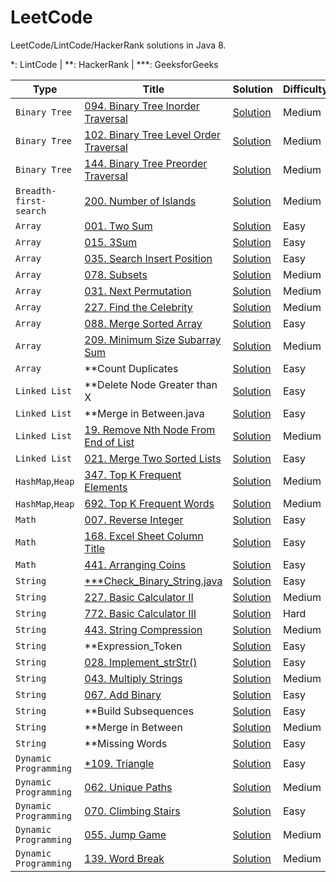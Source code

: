 LeetCode
========

LeetCode/LintCode/HackerRank solutions in Java 8.

*: LintCode | **: HackerRank 
| ***: GeeksforGeeks

|Type|Title|Solution|Difficulty|Tag|
|----|-----|--------|----------|---|
|`Binary Tree`|[094. Binary Tree Inorder Traversal](https://leetcode.com/problems/binary-tree-inorder-traversal/)|[Solution](./094_Binary_Tree_Inorder_Traversal.java)|Medium|`Traverse`,`Divide&Conquer`,`Stack`|
|`Binary Tree`|[102. Binary Tree Level Order Traversal](https://leetcode.com/problems/binary-tree-level-order-traversal/)|[Solution](./102_Binary_Tree_Level_Order_Traversal.java)|Medium|`Queue`|
|`Binary Tree`|[144. Binary Tree Preorder Traversal](https://leetcode.com/problems/binary-tree-preorder-traversal/)|[Solution](./144_Binary_Tree_Preorder_Traversal.java)|Medium|`Traverse`,`Divide&Conquer`,`Stack`|
|`Breadth-first-search`|[200. Number of Islands](https://leetcode.com/problems/number-of-islands/)|[Solution](./200_Number_of_Islands.java)|Medium|`BSF`|
|`Array`|[001. Two Sum](https://leetcode.com/problems/two-sum/)|[Solution](./001_Two_Sum.java)|Easy|`HashMap`|
|`Array`|[015. 3Sum](https://leetcode.com/problems/3sum/)|[Solution](./015_3Sum.java)|Easy|`Sort`,`Two Pointers`|
|`Array`|[035. Search Insert Position](https://leetcode.com/problems/search-insert-position/)|[Solution](./035_Search_Insert_Position.java)|Easy|`Binary Search`|
|`Array`|[078. Subsets](https://leetcode.com/problems/subsets/)|[Solution](./078_Subsets.java)|Medium|`Backtracking`|
|`Array`|[031. Next Permutation](https://leetcode.com/problems/next-permutation/)|[Solution](./031_Next_Permutation.java)|Medium|`Two Pass`|
|`Array`|[227. Find the Celebrity](https://leetcode.com/problems/find-the-celebrity/)|[Solution](./227_Find_the_Celebrity.java)|Medium|`Two Pass`|
|`Array`|[088. Merge Sorted Array](https://leetcode.com/problems/merge-sorted-array/)|[Solution](./088_Merge_Sorted_Array.java)|Easy|`Two Pointers`|
|`Array`|[209. Minimum Size Subarray Sum](https://leetcode.com/problems/minimum-size-subarray-sum/)|[Solution](./209_Minimum_Size_Subarray_Sum.java)|Medium|`Two Pointers`|
|`Array`|**Count Duplicates|[Solution](./Count_Duplicates.java)|Easy|`HashMap`|
|`Linked List`|**Delete Node Greater than X|[Solution](./**Delete_Node_Greater_than_X.java)|Easy|`Dummy Node`|
|`Linked List`|**Merge in Between.java|[Solution](./**Merge_in_Between.java)|Easy|`Dummy Node`|
|`Linked List`|[19. Remove Nth Node From End of List](https://leetcode.com/problems/remove-nth-node-from-end-of-list/)|[Solution](./019_Remove_Nth_Node_From_End_of_List.java)|Medium|`Dummy Node`,`Two Pointers`|
|`Linked List`|[021. Merge Two Sorted Lists](https://leetcode.com/problems/merge-two-sorted-lists/)|[Solution](./021_Merge_Two_Sorted_Lists.java)|Easy|`Dummy Node`|
|`HashMap`,`Heap`|[347. Top K Frequent Elements](https://leetcode.com/problems/top-k-frequent-elements/)|[Solution](./347_Top_K_Frequent_Elements.java)|Medium|`Sort`,`HashMap`|
|`HashMap`,`Heap`|[692. Top K Frequent Words](https://leetcode.com/problems/top-k-frequent-words/)|[Solution](./692_Top_K_Frequent_Words.java)|Medium|`Sort`,`HashMap`|
|`Math`|[007. Reverse Integer](https://leetcode.com/problems/reverse-integer/)|[Solution](./007_Reverse_Integer.java)|Easy|`Remainder`|
|`Math`|[168. Excel Sheet Column Title](https://leetcode.com/problems/excel-sheet-column-title/)|[Solution](./168_Excel_Sheet_Column_Title.java)|Easy|`Ary`|
|`Math`|[441. Arranging Coins](https://leetcode.com/problems/arranging-coins/)|[Solution](./441_Arranging_Coins.java)|Easy|`Binary Search`|
|`String`|[***Check_Binary_String.java](https://practice.geeksforgeeks.org/problems/check-binary-string/0)|[Solution](./***Check_Binary_String.java)|Easy|`Two Boolean`|
|`String`|[227. Basic Calculator II](https://leetcode.com/problems/basic-calculator-ii/)|[Solution](./227_Basic_Calculator_II.java)|Medium|`Stack`|
|`String`|[772. Basic Calculator III](https://leetcode.com/problems/basic-calculator-iii/)|[Solution](./772_Basic_Calculator_III.java)|Hard|`Two Stacks`|
|`String`|[443. String Compression](https://leetcode.com/problems/string-compression/)|[Solution](./443_String_Compression.java)|Medium|`Two Pointers`|
|`String`|**Expression_Token|[Solution](./**Expression_Token.java)|Easy|`Substring`|
|`String`|[028. Implement_strStr()](https://leetcode.com/problems/implement-strstr/)|[Solution](./028_Implement_strStr().java)|Easy|`Substring`|
|`String`|[043. Multiply Strings](https://leetcode.com/problems/multiply-strings/)|[Solution](./043_Multiply_Strings.java)|Medium|`Substring`,`bucket`|
|`String`|[067. Add Binary](https://leetcode.com/problems/add-binary/)|[Solution](./067_Add_Binary.java)|Easy|`Substring`|
|`String`|**Build Subsequences|[Solution](./**Build_Subsequences.java)|Easy|`HashSet`,`Substring`|
|`String`|**Merge in Between|[Solution](./**Merge_in_Between.java)|Medium|`HashMap`,`Sort`|
|`String`|**Missing Words|[Solution](./**Missing_Words.java)|Easy|`HashMap`,`Two Pointer`|
|`Dynamic Programming`|[*109. Triangle](http://www.lintcode.com/en/problem/triangle/)|[Solution](./*109_Triangle.java)|Easy|`Memorization Search`|
|`Dynamic Programming`|[062. Unique Paths](https://leetcode.com/problems/unique-paths/)|[Solution](./062_Unique_Paths.java)|Medium|`Matrix DP`|
|`Dynamic Programming`|[070. Climbing Stairs](https://leetcode.com/problems/climbing-stairs/)|[Solution](./070_Climbing_Stairs.java)|Easy|`Sequence DP`|
|`Dynamic Programming`|[055. Jump Game](https://leetcode.com/problems/jump-game/)|[Solution](./055_Jump_Game.java)|Medium|`Sequence DP`|
|`Dynamic Programming`|[139. Word Break](https://leetcode.com/problems/word-break/)|[Solution](./139_Word_Break.java)|Medium|`String DP`|